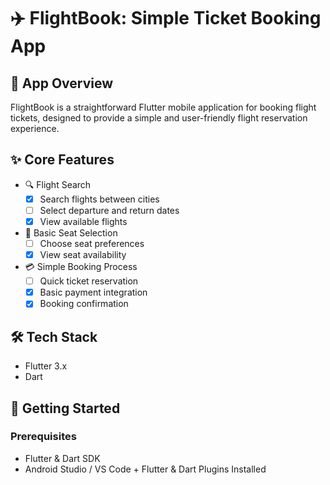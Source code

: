 # ✈️ FlightBook: Simple Ticket Booking App

## 📱 App Overview

FlightBook is a straightforward Flutter mobile application for booking flight tickets, designed to provide a simple and user-friendly flight reservation experience.

## ✨ Core Features

- 🔍 Flight Search
  - [x] Search flights between cities
  - [ ] Select departure and return dates
  - [x] View available flights

- 💺 Basic Seat Selection
  - [ ] Choose seat preferences
  - [x] View seat availability

- 💳 Simple Booking Process
  - [ ] Quick ticket reservation
  - [x] Basic payment integration
  - [x] Booking confirmation

## 🛠 Tech Stack

- Flutter 3.x
- Dart

## 🚀 Getting Started

### Prerequisites

- Flutter & Dart SDK
- Android Studio / VS Code + Flutter & Dart Plugins Installed